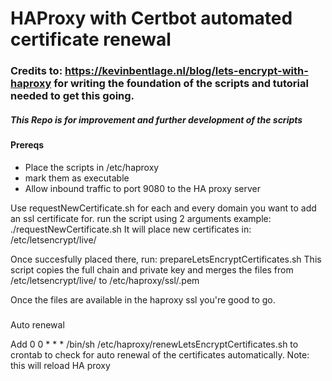 # HAProxy with Certbot automated certificate renewal

### Credits to: https://kevinbentlage.nl/blog/lets-encrypt-with-haproxy for writing the foundation of the scripts and tutorial needed to get this going. 
##### This Repo is for improvement and further development of the scripts

#### Prereqs
* Place the scripts in /etc/haproxy 
* mark them as executable
* Allow inbound traffic to port 9080 to the HA proxy server

Use requestNewCertificate.sh for each and every domain you want to add an ssl certificate for.
run the script using 2 arguments
example: ./requestNewCertificate.sh <domain you need a cert for> <email address used for tos>
It will place new certificates in: /etc/letsencrypt/live/<domainname>

Once succesfully placed there, run: prepareLetsEncryptCertificates.sh
This script copies the full chain and private key and merges the files from /etc/letsencrypt/live/<domain name> to /etc/haproxy/ssl/<domainname>.pem

Once the files are available in the haproxy ssl you're good to go.

###
Auto renewal

Add 0 0 * * * /bin/sh /etc/haproxy/renewLetsEncryptCertificates.sh to crontab to check for auto renewal of the certificates automatically. 
Note: this will reload HA proxy

